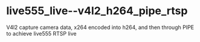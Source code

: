 # live555_live--v4l2_h264_pipe_rtsp
V4l2 capture camera data, x264 encoded into h264, and then through PIPE to achieve live555 RTSP live
